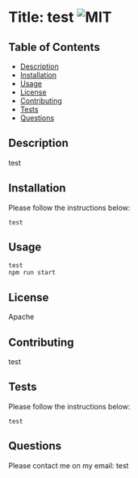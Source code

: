 # Title: test ![MIT](https://img.shields.io/badge/Apache-License-green)
  ## Table of Contents
  - [Description](#description)
  - [Installation](#installation)
  - [Usage](#usage)
  - [License](#license)
  - [Contributing](#contributing)
  - [Tests](#tests)
  - [Questions](#questions)
  ## Description
  test
  ## Installation
  Please follow the instructions below:
  ```
  test
  ```
  ## Usage
  ```
  test
  npm run start
  ```
  ## License
  Apache
  ## Contributing
  test
  ## Tests
  Please follow the instructions below:
  ```
  test
  ```
  ## Questions
  Please contact me on my email: test
  